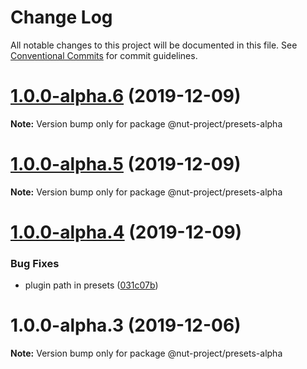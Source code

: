 # Change Log

All notable changes to this project will be documented in this file.
See [Conventional Commits](https://conventionalcommits.org) for commit guidelines.

# [1.0.0-alpha.6](https://github.com/nut-project/nut/tree/master/packages/presets-alpha/compare/@nut-project/presets-alpha@1.0.0-alpha.5...@nut-project/presets-alpha@1.0.0-alpha.6) (2019-12-09)

**Note:** Version bump only for package @nut-project/presets-alpha





# [1.0.0-alpha.5](https://github.com/nut-project/nut/tree/master/packages/presets-alpha/compare/@nut-project/presets-alpha@1.0.0-alpha.4...@nut-project/presets-alpha@1.0.0-alpha.5) (2019-12-09)

**Note:** Version bump only for package @nut-project/presets-alpha





# [1.0.0-alpha.4](https://github.com/nut-project/nut/tree/master/packages/presets-alpha/compare/@nut-project/presets-alpha@1.0.0-alpha.3...@nut-project/presets-alpha@1.0.0-alpha.4) (2019-12-09)


### Bug Fixes

* plugin path in presets ([031c07b](https://github.com/nut-project/nut/tree/master/packages/presets-alpha/commit/031c07bc1fe7cd624cdb8bbd981d8c7fd6cd53f3))





# 1.0.0-alpha.3 (2019-12-06)

**Note:** Version bump only for package @nut-project/presets-alpha
